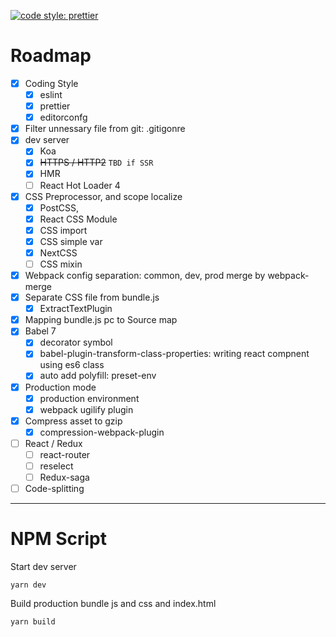 [![code style: prettier](https://img.shields.io/badge/code_style-prettier-ff69b4.svg?style=flat-square)](https://github.com/prettier/prettier)

# Roadmap

* [x] Coding Style
  * [x] eslint
  * [x] prettier
  * [x] editorconfg
* [x] Filter unnessary file from git: .gitigonre
* [x] dev server
  * [x] Koa
  * [x] ~~HTTPS / HTTP2~~ `TBD if SSR`
  * [x] HMR
  * [ ] React Hot Loader 4
* [x] CSS Preprocessor, and scope localize
  * [x] PostCSS,
  * [x] React CSS Module
  * [x] CSS import
  * [x] CSS simple var
  * [x] NextCSS
  * [ ] CSS mixin
* [x] Webpack config separation: common, dev, prod merge by webpack-merge
* [x] Separate CSS file from bundle.js
  * [x] ExtractTextPlugin
* [x] Mapping bundle.js pc to Source map
* [x] Babel 7
  * [x] decorator symbol
  * [x] babel-plugin-transform-class-properties: writing react compnent using es6 class
  * [x] auto add polyfill: preset-env
* [x] Production mode
  * [x] production environment
  * [x] webpack ugilify plugin
* [x] Compress asset to gzip
  * [x] compression-webpack-plugin
* [ ] React / Redux
  * [ ] react-router
  * [ ] reselect
  * [ ] Redux-saga
* [ ] Code-splitting

---

# NPM Script

Start dev server

```
yarn dev
```

Build production bundle js and css and index.html

```
yarn build
```

